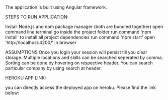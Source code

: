 The application is built using Angular framework.

STEPS TO RUN APPLICATION:

Install Node.js and npm package manager (both are bundled together)
open command line terminal
go inside the project folder
run command 'npm install' to install all project dependencies
run command 'npm start'
open 'http://localhost:4200/' in browser


ASSUMPTIONS
Once you login your session will persist till you clear storage.
Multiple locations and skills can be searched seperated by comma.
Sorting can be done by hovering on respective header.
You can search particular company by using search at header.

HEROKU APP LINK:

you can directly access the deployed app on heroku. Please find the link below:
